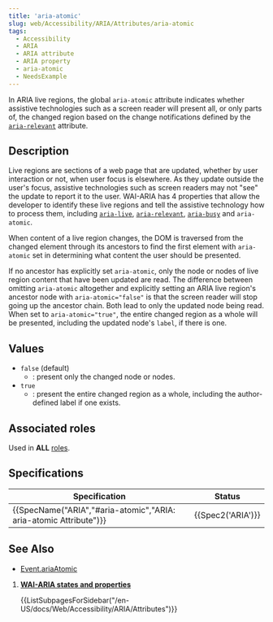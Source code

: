 ```yaml
---
title: 'aria-atomic'
slug: web/Accessibility/ARIA/Attributes/aria-atomic
tags: 
  - Accessibility
  - ARIA
  - ARIA attribute
  - ARIA property
  - aria-atomic
  - NeedsExample
---
```


In ARIA live regions, the global `aria-atomic` attribute indicates whether assistive technologies such as a screen reader will present all, or only parts of, the changed region based on the change notifications defined by the [`aria-relevant`](/en-US/docs/Web/Accessibility/ARIA/Attributes/aria-relevant) attribute.

## Description

Live regions are sections of a web page that are updated, whether by user interaction or not, when user focus is elsewhere. As they update outside the user's focus, assistive technologies such as screen readers may not "see" the update to report it to the user. WAI-ARIA has 4 properties that allow the developer to identify these live regions and tell the assistive technology how to process them, including [`aria-live`](/en-US/docs/Web/Accessibility/ARIA/Attributes/aria-live), [`aria-relevant`](/en-US/docs/Web/Accessibility/ARIA/Attributes/aria-relevant),  [`aria-busy`](/en-US/docs/Web/Accessibility/ARIA/Attributes/aria-busy) and `aria-atomic`.

When content of a live region changes, the DOM is traversed from the changed element through its ancestors to find the first element with `aria-atomic` set in determining what content the user should be presented.

If no ancestor has explicitly set `aria-atomic`, only the node or nodes of live region content that have been updated are read. The difference between omitting `aria-atomic` altogether and explicitly setting an ARIA live region's ancestor node <!--either--> with `aria-atomic="false"`<!-- or simply including the attribute with no value set,--> is that the screen reader will stop going up the ancestor chain. Both lead to only the updated node being read. When set to `aria-atomic="true"`, the entire changed region as a whole will be presented, including the updated node's `label`, if there is one. 

## Values

- `false` (default)
  - : present only the changed node or nodes.
- `true`
  - : present the entire changed region as a whole, including the author-defined label if one exists.
  
## Associated roles

Used in **ALL** [roles](/en-US/docs/Web/Accessibility/ARIA/Roles). 

## Specifications

| Specification         | Status            |
| ---------------- | ---------------- |
| {{SpecName("ARIA","#aria-atomic","ARIA: aria-atomic Attribute")}}              | {{Spec2('ARIA')}}                         |

## See Also

- [Event.ariaAtomic](/en-US/docs/Web/API/Element/ariaAtomic)

<section id="Quick_links">

1. [**WAI-ARIA states and properties**](/en-US/docs/Web/Accessibility/ARIA/Attributes)

    {{ListSubpagesForSidebar("/en-US/docs/Web/Accessibility/ARIA/Attributes")}}

</section>
